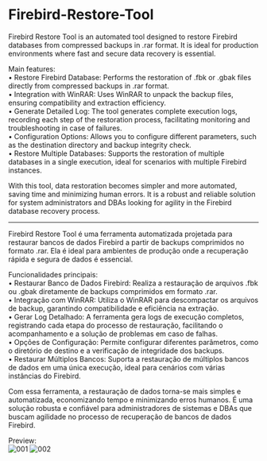 # Firebird-Restore-Tool 
<!-- <img align="center" alt="mateusayres-Java" height="50" width="50" src="https://raw.githubusercontent.com/devicons/devicon/master/icons/java/java-original.svg"> -->

Firebird Restore Tool is an automated tool designed to restore Firebird databases from compressed backups in .rar format. It is ideal for production environments where fast and secure data recovery is essential.

Main features: <br>
• Restore Firebird Database: Performs the restoration of .fbk or .gbak files directly from compressed backups in .rar format. <br>
• Integration with WinRAR: Uses WinRAR to unpack the backup files, ensuring compatibility and extraction efficiency. <br>
• Generate Detailed Log: The tool generates complete execution logs, recording each step of the restoration process, facilitating monitoring and troubleshooting in case of failures. <br>
• Configuration Options: Allows you to configure different parameters, such as the destination directory and backup integrity check. <br>
• Restore Multiple Databases: Supports the restoration of multiple databases in a single execution, ideal for scenarios with multiple Firebird instances. <br>

With this tool, data restoration becomes simpler and more automated, saving time and minimizing human errors. It is a robust and reliable solution for system administrators and DBAs looking for agility in the Firebird database recovery process.

**********************************************

Firebird Restore Tool é uma ferramenta automatizada projetada para restaurar bancos de dados Firebird a partir de backups comprimidos no formato .rar. Ela é ideal para ambientes de produção onde a recuperação rápida e segura de dados é essencial.

Funcionalidades principais: <br>
• Restaurar Banco de Dados Firebird: Realiza a restauração de arquivos .fbk ou .gbak diretamente de backups comprimidos em formato .rar. <br>
• Integração com WinRAR: Utiliza o WinRAR para descompactar os arquivos de backup, garantindo compatibilidade e eficiência na extração. <br>
• Gerar Log Detalhado: A ferramenta gera logs de execução completos, registrando cada etapa do processo de restauração, facilitando o acompanhamento e a solução de problemas em caso de falhas. <br>
• Opções de Configuração: Permite configurar diferentes parâmetros, como o diretório de destino e a verificação de integridade dos backups. <br>
• Restaurar Múltiplos Bancos: Suporta a restauração de múltiplos bancos de dados em uma única execução, ideal para cenários com várias instâncias do Firebird. <br>

Com essa ferramenta, a restauração de dados torna-se mais simples e automatizada, economizando tempo e minimizando erros humanos. É uma solução robusta e confiável para administradores de sistemas e DBAs que buscam agilidade no processo de recuperação de bancos de dados Firebird.

Preview: <br>
![001](https://github.com/user-attachments/assets/803dd9de-893d-48e9-8516-2face5ab1ce2)
![002](https://github.com/user-attachments/assets/95874697-b60e-45be-8c77-d5e1d9f469a1)


